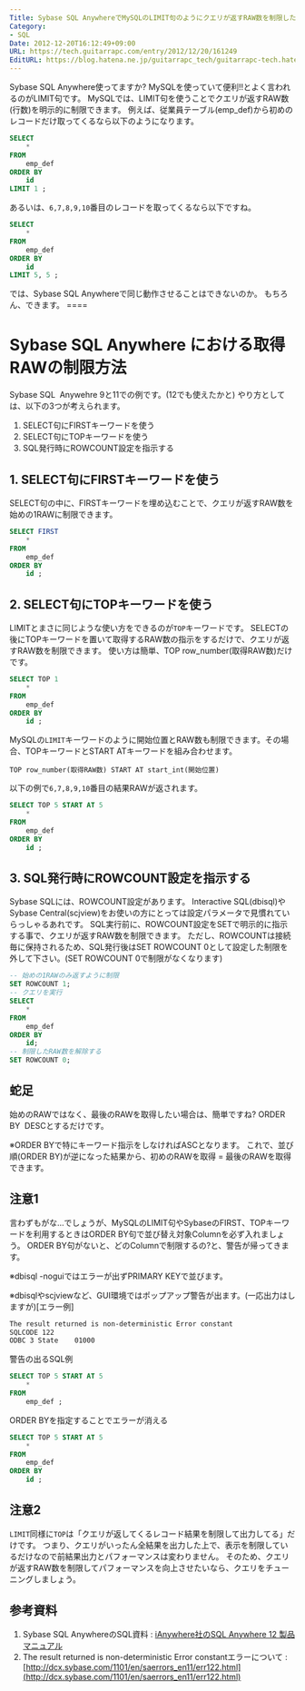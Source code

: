 ```yaml
---
Title: Sybase SQL AnywhereでMySQLのLIMIT句のようにクエリが返すRAW数を制限したい
Category:
- SQL
Date: 2012-12-20T16:12:49+09:00
URL: https://tech.guitarrapc.com/entry/2012/12/20/161249
EditURL: https://blog.hatena.ne.jp/guitarrapc_tech/guitarrapc-tech.hatenablog.com/atom/entry/6802418398340181894
---
```


<!--
Date: 2012-12-20T16:12:49+09:00
URL: https://tech.guitarrapc.com/entry/2012/12/20/161249
-->

Sybase SQL Anywhere使ってますか? MySQLを使っていて便利!!とよく言われるのがLIMIT句です。 MySQLでは、LIMIT句を使うことでクエリが返すRAW数(行数)を明示的に制限できます。
例えば、従業員テーブル(emp_def)から初めのレコードだけ取ってくるなら以下のようになります。

```sql
SELECT
	*
FROM
	emp_def
ORDER BY
	id
LIMIT 1 ;
```

あるいは、`6,7,8,9,10`番目のレコードを取ってくるなら以下ですね。

```sql
SELECT
	*
FROM
	emp_def
ORDER BY
	id
LIMIT 5, 5 ;
```

では、Sybase SQL Anywhereで同じ動作させることはできないのか。 もちろん、できます。 ====

# Sybase SQL Anywhere における取得RAWの制限方法

Sybase SQL  Anywehre 9と11での例です。(12でも使えたかと) やり方としては、以下の3つが考えられます。

1. SELECT句にFIRSTキーワードを使う
2. SELECT句にTOPキーワードを使う
3. SQL発行時にROWCOUNT設定を指示する

## 1. SELECT句にFIRSTキーワードを使う

SELECT句の中に、FIRSTキーワードを埋め込むことで、クエリが返すRAW数を始めの1RAWに制限できます。

```sql
SELECT FIRST
	*
FROM
	emp_def
ORDER BY
	id ;
```

## 2. SELECT句にTOPキーワードを使う

LIMITとまさに同じような使い方をできるのが`TOP`キーワードです。
SELECTの後にTOPキーワードを置いて取得するRAW数の指示をするだけで、クエリが返すRAW数を制限できます。
使い方は簡単、TOP row_number(取得RAW数)だけです。

```sql
SELECT TOP 1
	*
FROM
	emp_def
ORDER BY
	id ;
```

MySQLの`LIMIT`キーワードのように開始位置とRAW数も制限できます。その場合、TOPキーワードとSTART ATキーワードを組み合わせます。

```
TOP row_number(取得RAW数) START AT start_int(開始位置)
```

以下の例で`6,7,8,9,10`番目の結果RAWが返されます。

```sql
SELECT TOP 5 START AT 5
	*
FROM
	emp_def
ORDER BY
	id ;
```

## 3. SQL発行時にROWCOUNT設定を指示する

Sybase SQLには、ROWCOUNT設定があります。
Interactive SQL(dbisql)やSybase Central(scjview)をお使いの方にとっては設定パラメータで見慣れていらっしゃるあれです。
SQL実行前に、ROWCOUNT設定をSETで明示的に指示する事で、クエリが返すRAW数を制限できます。
ただし、ROWCOUNTは接続毎に保持されるため、SQL発行後はSET ROWCOUNT 0として設定した制限を外して下さい。(SET ROWCOUNT 0で制限がなくなります)

```sql
-- 始めの1RAWのみ返すように制限
SET ROWCOUNT 1;
-- クエリを実行
SELECT
	*
FROM
	emp_def
ORDER BY
	id;
-- 制限したRAW数を解除する
SET ROWCOUNT 0;
```

## 蛇足

始めのRAWではなく、最後のRAWを取得したい場合は、簡単ですね? ORDER BY  DESCとするだけです。

※ORDER BYで特にキーワード指示をしなければASCとなります。 これで、並び順(ORDER BY)が逆になった結果から、初めのRAWを取得 = 最後のRAWを取得できます。

## 注意1

言わずもがな…でしょうが、MySQLのLIMIT句やSybaseのFIRST、TOPキーワードを利用するときはORDER BY句で並び替え対象Columnを必ず入れましょう。
ORDER BY句がないと、どのColumnで制限するの?と、警告が帰ってきます。

※dbisql -noguiではエラーが出ずPRIMARY KEYで並びます。

※dbisqlやscjviewなど、GUI環境ではポップアップ警告が出ます。(一応出力はしますが)[エラー例]

```txt
The result returned is non-deterministic Error constant
SQLCODE	122
ODBC 3 State	01000
```

警告の出るSQL例

```sql
SELECT TOP 5 START AT 5
	*
FROM
	emp_def ;
```

ORDER BYを指定することでエラーが消える

```sql
SELECT TOP 5 START AT 5
	*
FROM
	emp_def
ORDER BY
	id ;
```

## 注意2

`LIMIT`同様に`TOP`は「クエリが返してくるレコード結果を制限して出力してる」だけです。
つまり、クエリがいったん全結果を出力した上で、表示を制限しているだけなので前結果出力とパフォーマンスは変わりません。
そのため、クエリが返すRAW数を制限してパフォーマンスを向上させたいなら、クエリをチューニングしましょう。

## 参考資料

1. Sybase SQL AnywhereのSQL資料 : [iAnywhere社のSQL Anywhere 12 製品マニュアル](http://www.ianywhere.jp/developers/product_manuals/sqlanywhere/1201/index.html)
2. The result returned is non-deterministic Error constantエラーについて : [http://dcx.sybase.com/1101/en/saerrors_en11/err122.html](http://dcx.sybase.com/1101/en/saerrors_en11/err122.html)
